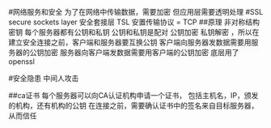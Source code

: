 #网络服务和安全
为了在网络中传输数据，需要加密
但应用层需要透明处理
#SSL
secure sockets layer 安全套接层
TSL  安置传输协议 =  TCP
##原理
非对称结构密钥
每个服务器都有公钥和私钥  公钥和私钥是配对
公钥加密 私钥解密
，所以在建立安全连接之前，客户端和服务器要互换公钥
客户端向服务器发数据需要用服务器的公钥加密
服务器向客户端发数据需要用客户端的公钥加密
底层用了openssl

#安全隐患
中间人攻击

##ca证书
每个服务器可以向CA认证机构申请一个证书，
包括主机名，IP，颁发的机构，还有机构的公钥
在连接之前，需要确认证书中的签名来自目标服务器，从而信任

